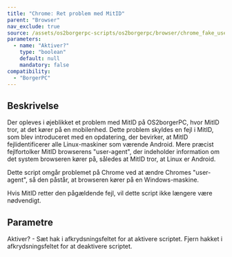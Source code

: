 ```yaml
---
title: "Chrome: Ret problem med MitID"
parent: "Browser"
nav_exclude: true
source: /assets/os2borgerpc-scripts/os2borgerpc/browser/chrome_fake_user_agent.sh
parameters:
  - name: "Aktiver?"
    type: "boolean"
    default: null
    mandatory: false
compatibility:
  - "BorgerPC"
---
```


## Beskrivelse
Der opleves i øjeblikket et problem med MitID på OS2borgerPC, hvor MitID tror, at det kører på en mobilenhed.
Dette problem skyldes en fejl i MitID, som blev introduceret med en opdatering, der bevirker, at MitID fejlidentificerer alle Linux-maskiner som værende Android. 
Mere præcist fejlfortolker MitID browserens "user-agent", der indeholder information om det system browseren kører på, således at MitID tror, at Linux er Android.

Dette script omgår problemet på Chrome ved at ændre Chromes "user-agent", så den påstår, at browseren kører på en Windows-maskine.

Hvis MitID retter den pågældende fejl, vil dette script ikke længere være nødvendigt.

## Parametre

Aktiver? - Sæt hak i afkrydsningsfeltet for at aktivere scriptet.
Fjern hakket i afkrydsningsfeltet for at deaktivere scriptet.